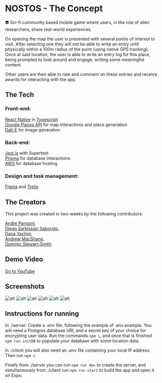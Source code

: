 # NOSTOS - The Concept

👽 Sci-fi community based mobile game where users, in the role of alien researchers, share real-world experiences.

On opening the map the user is presented with several points of interest to visit. After selecting one they will not be able to write an entry until physically within a 100m radius of the point (using native GPS tracking). Once at said location, the user is able to write an entry log for this place, being prompted to look around and engage, writing some meaningful content.

Other users are then able to rate and comment on these entries and receive awards for interacting with the app.

## The Tech

### Front-end:
[React Native](https://reactnative.dev/) in [Typescript](https://www.typescriptlang.org/)\
[Google Places API](https://developers.google.com/maps) for map interactions and place generation  
[Dall-E](https://openai.com/dall-e-2) for image generation

### Back-end:  
[Jest.js](https://jestjs.io/) with Supertest  
[Prisma](https://www.prisma.io/) for database interactions  
[AWS](https://aws.amazon.com/) for database hosting  

### Design and task management:
[Figma](https://www.figma.com/) and [Trello](https://trello.com/)

## The Creators

This project was created in two-weeks by the following contributors:

[Andre Pangoni](https://github.com/andreeeeh),  
[Diego Sarkissian Saborido](https://github.com/diegoss-github),  
[Dana Yachini](https://github.com/DanaYachini),  
[Andrew MacShane](https://github.com/amacsha),  
[Dominic Stewart-Smith](https://github.com/dominicstewartsmith).  

## Demo Video

[Go to YouTube](https://youtu.be/tUzWbjgdQwU)

## Screenshots
![alt](/screenshots/ship-view.png)
![alt](/screenshots/world-map.png)
![alt](/screenshots/entry-list.png)
![alt](/screenshots/new-entry.png)
![alt](/screenshots/entry-view.png)
![alt](/screenshots/profile-page.png)

## Instructions for running

In ./server:
Create a .env file, following the example of .env.example.
You will need a Postgres database URI, and a secret key of your choice for encrypting user data.
Run the commands `npm i`, and once that is finished `npm run initDB` to populate your database with some location data.

In ./client you will also need an .env file containing your local IP address.
Then run `npm i`

Finally from ./server you can run `npm run dev` to create the server, and simultaneously from ./client run `npm run start` to build the app and open it on Expo.
